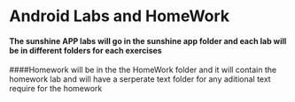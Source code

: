 # Android Labs and HomeWork

#### The sunshine APP labs will go in the sunshine app folder and each lab will be in different folders for each exercises

####Homework will be in the the HomeWork folder and it will contain the homework lab and will have a serperate text folder for any aditional text require for the homework
